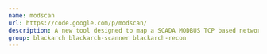 ```yaml
---
name: modscan
url: https://code.google.com/p/modscan/
description: A new tool designed to map a SCADA MODBUS TCP based network.
group: blackarch blackarch-scanner blackarch-recon
---
```

